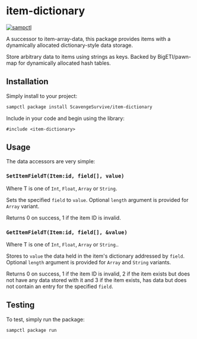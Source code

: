 # item-dictionary

[![sampctl](https://shields.southcla.ws/badge/sampctl-item--dictionary-2f2f2f.svg?style=for-the-badge)](https://github.com/ScavengeSurvive/item-dictionary)

A successor to item-array-data, this package provides items with a dynamically
allocated dictionary-style data storage.

Store arbitrary data to items using strings as keys. Backed by BigETI/pawn-map
for dynamically allocated hash tables.

## Installation

Simply install to your project:

```bash
sampctl package install ScavengeSurvive/item-dictionary
```

Include in your code and begin using the library:

```pawn
#include <item-dictionary>
```

## Usage

The data accessors are very simple:

### `SetItemFieldT(Item:id, field[], value)`

Where T is one of `Int`, `Float`, `Array` or `String`.

Sets the specified `field` to `value`. Optional `length` argument is provided
for `Array` variant.

Returns 0 on success, 1 if the item ID is invalid.

### `GetItemFieldT(Item:id, field[], &value)`

Where T is one of `Int`, `Float`, `Array` or `String`..

Stores to `value` the data held in the item's dictionary addressed by `field`.
Optional `length` argument is provided for `Array` and `String` variants.

Returns 0 on success, 1 if the item ID is invalid, 2 if the item exists but does
not have any data stored with it and 3 if the item exists, has data but does not
contain an entry for the specified `field`.

## Testing

To test, simply run the package:

```bash
sampctl package run
```
